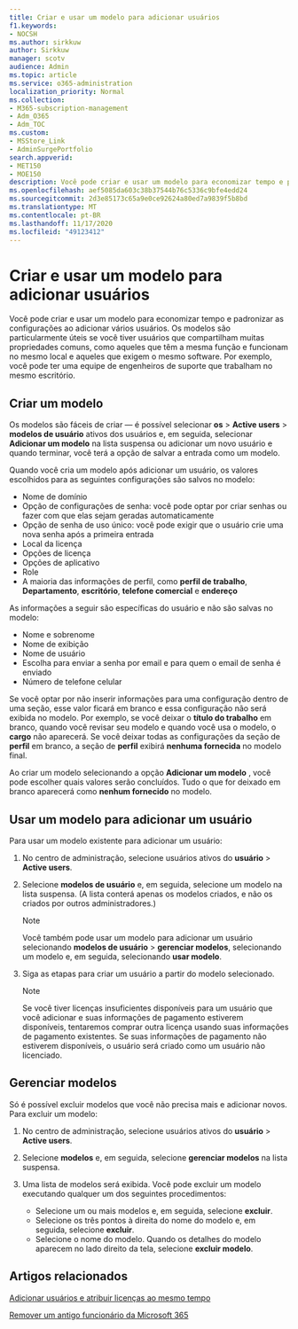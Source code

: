 ```yaml
---
title: Criar e usar um modelo para adicionar usuários
f1.keywords:
- NOCSH
ms.author: sirkkuw
author: Sirkkuw
manager: scotv
audience: Admin
ms.topic: article
ms.service: o365-administration
localization_priority: Normal
ms.collection:
- M365-subscription-management
- Adm_O365
- Adm_TOC
ms.custom:
- MSStore_Link
- AdminSurgePortfolio
search.appverid:
- MET150
- MOE150
description: Você pode criar e usar um modelo para economizar tempo e padronizar as configurações ao adicionar vários usuários.
ms.openlocfilehash: aef5085da603c38b37544b76c5336c9bfe4edd24
ms.sourcegitcommit: 2d3e85173c65a9e0ce92624a80ed7a9839f5b8bd
ms.translationtype: MT
ms.contentlocale: pt-BR
ms.lasthandoff: 11/17/2020
ms.locfileid: "49123412"
---
```

# <a name="create-and-use-a-template-to-add-users"></a>Criar e usar um modelo para adicionar usuários

Você pode criar e usar um modelo para economizar tempo e padronizar as configurações ao adicionar vários usuários. Os modelos são particularmente úteis se você tiver usuários que compartilham muitas propriedades comuns, como aqueles que têm a mesma função e funcionam no mesmo local e aqueles que exigem o mesmo software. Por exemplo, você pode ter uma equipe de engenheiros de suporte que trabalham no mesmo escritório.  

## <a name="create-a-template"></a>Criar um modelo

Os modelos são fáceis de criar &mdash; é possível selecionar **os**  >  **Active users**  >  **modelos de usuário** ativos dos usuários e, em seguida, selecionar **Adicionar um modelo** na lista suspensa ou adicionar um novo usuário e quando terminar, você terá a opção de salvar a entrada como um modelo.

Quando você cria um modelo após adicionar um usuário, os valores escolhidos para as seguintes configurações são salvos no modelo:

- Nome de domínio
- Opção de configurações de senha: você pode optar por criar senhas ou fazer com que elas sejam geradas automaticamente
- Opção de senha de uso único: você pode exigir que o usuário crie uma nova senha após a primeira entrada
- Local da licença
- Opções de licença
- Opções de aplicativo
- Role
- A maioria das informações de perfil, como **perfil de trabalho**, **Departamento**, **escritório**, **telefone comercial** e **endereço** 

As informações a seguir são específicas do usuário e não são salvas no modelo:

- Nome e sobrenome
- Nome de exibição
- Nome de usuário
- Escolha para enviar a senha por email e para quem o email de senha é enviado
- Número de telefone celular

Se você optar por não inserir informações para uma configuração dentro de uma seção, esse valor ficará em branco e essa configuração não será exibida no modelo. Por exemplo, se você deixar o **título do trabalho** em branco, quando você revisar seu modelo e quando você usa o modelo, o **cargo** não aparecerá. Se você deixar todas as configurações da seção de **perfil** em branco, a seção de **perfil** exibirá **nenhuma fornecida** no modelo final.

Ao criar um modelo selecionando a opção **Adicionar um modelo** , você pode escolher quais valores serão concluídos. Tudo o que for deixado em branco aparecerá como **nenhum fornecido** no modelo.

## <a name="use-a-template-to-add-a-user"></a>Usar um modelo para adicionar um usuário

Para usar um modelo existente para adicionar um usuário:

1. No centro de administração, selecione usuários ativos do **usuário**  >  **Active users**.

2. Selecione **modelos de usuário** e, em seguida, selecione um modelo na lista suspensa. (A lista conterá apenas os modelos criados, e não os criados por outros administradores.)

   > [!NOTE]
   > Você também pode usar um modelo para adicionar um usuário selecionando **modelos de usuário**  >  **gerenciar modelos**, selecionando um modelo e, em seguida, selecionando **usar modelo**.

3. Siga as etapas para criar um usuário a partir do modelo selecionado.

   > [!NOTE]
   > Se você tiver licenças insuficientes disponíveis para um usuário que você adicionar e suas informações de pagamento estiverem disponíveis, tentaremos comprar outra licença usando suas informações de pagamento existentes. Se suas informações de pagamento não estiverem disponíveis, o usuário será criado como um usuário não licenciado.

## <a name="manage-templates"></a>Gerenciar modelos

Só é possível excluir modelos que você não precisa mais e adicionar novos. Para excluir um modelo:

1. No centro de administração, selecione usuários ativos do **usuário**  >  **Active users**.

2. Selecione **modelos** e, em seguida, selecione **gerenciar modelos** na lista suspensa.

3. Uma lista de modelos será exibida. Você pode excluir um modelo executando qualquer um dos seguintes procedimentos:
    - Selecione um ou mais modelos e, em seguida, selecione **excluir**. 
    - Selecione os três pontos à direita do nome do modelo e, em seguida, selecione **excluir**.
    - Selecione o nome do modelo. Quando os detalhes do modelo aparecem no lado direito da tela, selecione **excluir modelo**.

## <a name="related-articles"></a>Artigos relacionados

[Adicionar usuários e atribuir licenças ao mesmo tempo](add-users.md)

[Remover um antigo funcionário da Microsoft 365](remove-former-employee.md)
  
